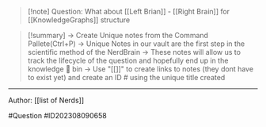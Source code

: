 
>[!note] Question: 
> What about [[Left Brian]] - [[Right Brain]] for [[KnowledgeGraphs]] structure


>[!summary] 
>-> Create Unique notes from the Command Pallete(Ctrl+P)
>-> Unique Notes in our vault are the first step in the scientific method of the NerdBrain
-> These notes will allow us to track the lifecycle of the question and hopefully end up in the knowledge 🧠 bin
-> Use "[[]]" to create links to notes (they dont have to exist yet) and create an ID # using the unique title created 



---


Author: [[list of Nerds]]

#Question #ID202308090658